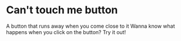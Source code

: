 # Can't touch me button
A button that runs away when you come close to it
Wanna know what happens when you click on the button? Try it out!